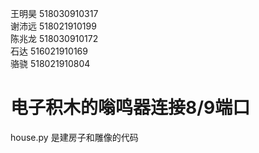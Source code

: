 王明昊 518030910317  
谢沛远 518021910199  
陈兆龙 518030910172  
石达 516021910169  
骆骁 518021910804
# 电子积木的嗡鸣器连接8/9端口
house.py 是建房子和雕像的代码
